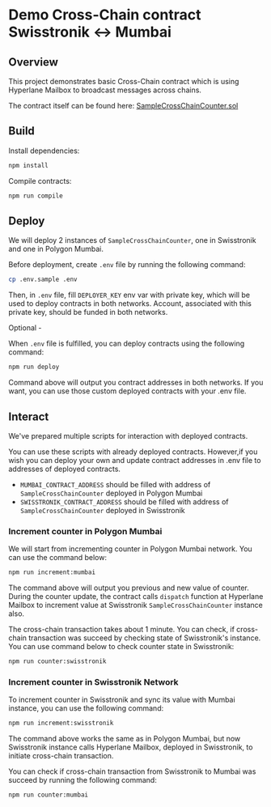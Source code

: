 # Demo Cross-Chain contract Swisstronik <-> Mumbai

## Overview
This project demonstrates basic Cross-Chain contract which is using Hyperlane Mailbox to broadcast messages across chains.

The contract itself can be found here: [SampleCrossChainCounter.sol](/contracts/SampleCrossChainCounter.sol)

## Build
Install dependencies:
```sh
npm install
```
Compile contracts:
```sh
npm run compile
```

## Deploy
We will deploy 2 instances of `SampleCrossChainCounter`, one in Swisstronik and one in Polygon Mumbai.

Before deployment, create `.env` file by running the following command:
```sh
cp .env.sample .env
```
Then, in `.env` file, fill `DEPLOYER_KEY` env var with private key, which will be used to deploy contracts in both networks. Account, associated with this private key, should be funded in both networks.

Optional - 

When `.env` file is fulfilled, you can deploy contracts using the following command:
```sh
npm run deploy
```
Command above will output you contract addresses in both networks. If you want, you can use those custom deployed contracts with your .env file.

## Interact

We've prepared multiple scripts for interaction with deployed contracts.

You can use these scripts with already deployed contracts.
However,if you wish you can deploy your own and update contract addresses in .env file to addresses of deployed contracts.

- `MUMBAI_CONTRACT_ADDRESS` should be filled with address of `SampleCrossChainCounter` deployed in Polygon Mumbai
- `SWISSTRONIK_CONTRACT_ADDRESS` should be filled with address of `SampleCrossChainCounter` deployed in Swisstronik

### Increment counter in Polygon Mumbai

We will start from incrementing counter in Polygon Mumbai network. You can use the command below:
```sh
npm run increment:mumbai
```
The command above will output you previous and new value of counter. During the counter update, the contract calls `dispatch` function at Hyperlane Mailbox to increment value at Swisstronik `SampleCrossChainCounter` instance also.

The cross-chain transaction takes about 1 minute. You can check, if cross-chain transaction was succeed by checking state of Swisstronik's instance. You can use command below to check counter state in Swisstronik:
```sh
npm run counter:swisstronik
```

### Increment counter in Swisstronik Network

To increment counter in Swisstronik and sync its value with Mumbai instance, you can use the following command:
```sh
npm run increment:swisstronik
```
The command above works the same as in Polygon Mumbai, but now Swisstronik instance calls Hyperlane Mailbox, deployed in Swisstronik, to initiate cross-chain transaction.

You can check if cross-chain transaction from Swisstronik to Mumbai was succeed by running the following command:
```sh
npm run counter:mumbai
```
